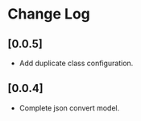 # Change Log

## [0.0.5]

- Add duplicate class configuration.

## [0.0.4]

- Complete json convert model.